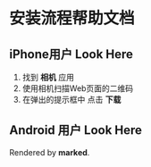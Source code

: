 # 安装流程帮助文档
## iPhone用户 Look Here
1. 找到 **相机** 应用
2. 使用相机扫描Web页面的二维码
3. 在弹出的提示框中 点击 **下载**

## Android 用户 Look Here
Rendered by **marked**.